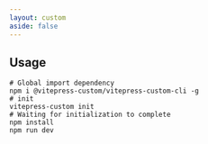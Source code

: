 ```yaml
---
layout: custom
aside: false
---
```


## Usage

```shell
# Global import dependency
npm i @vitepress-custom/vitepress-custom-cli -g
# init
vitepress-custom init
# Waiting for initialization to complete
npm install
npm run dev
```

<script setup>
  // use useData do something
  import {useData} from 'vitepress';
  console.log(useData())
</script>